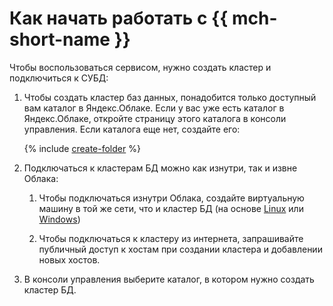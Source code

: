 # Как начать работать с {{ mch-short-name }}

Чтобы воспользоваться сервисом, нужно создать кластер и подключиться к СУБД:

1. Чтобы создать кластер баз данных, понадобится только доступный вам каталог в Яндекс.Облаке. Если у вас уже есть каталог в Яндекс.Облаке, откройте страницу этого каталога в консоли управления. Если каталога еще нет, создайте его:

    {% include [create-folder](../_includes/create-folder.md) %}

2. Подключаться к кластерам БД можно как изнутри, так и извне Облака:

    1. Чтобы подключаться изнутри Облака, создайте виртуальную машину в той же сети, что и кластер БД (на основе [Linux](../compute/quickstart/quick-create-linux.md) или [Windows](../compute/quickstart/quick-create-windows.md))

    2. Чтобы подключаться к кластеру из интернета, запрашивайте публичный доступ к хостам при создании кластера и добавлении новых хостов.

1. В консоли управления выберите каталог, в котором нужно создать кластер БД.
